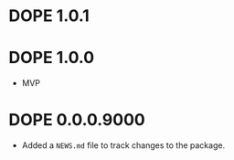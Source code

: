 # DOPE 1.0.1

# DOPE 1.0.0

* MVP

# DOPE 0.0.0.9000

* Added a `NEWS.md` file to track changes to the package.
